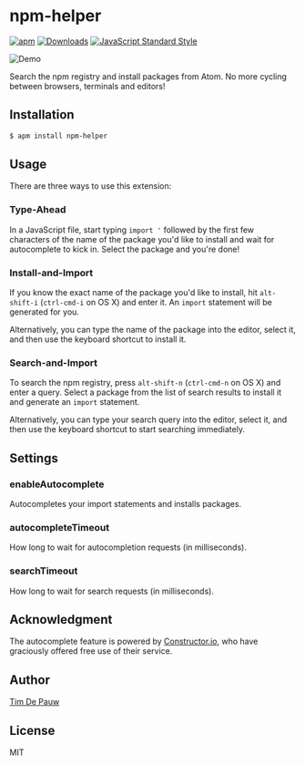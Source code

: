 # npm-helper

[![apm](https://img.shields.io/apm/v/npm-helper.svg)](https://atom.io/packages/npm-helper) [![Downloads](https://img.shields.io/apm/dm/npm-helper.svg)](https://atom.io/packages/npm-helper) [![JavaScript Standard Style](https://img.shields.io/badge/code%20style-standard-brightgreen.svg)](http://standardjs.com/)

![Demo](https://raw.github.com/timdp/atom-npm-helper/master/demo/960.gif)

Search the npm registry and install packages from Atom. No more cycling between
browsers, terminals and editors!

## Installation

```bash
$ apm install npm-helper
```

## Usage

There are three ways to use this extension:

### Type-Ahead

In a JavaScript file, start typing `import '` followed by the first few
characters of the name of the package you'd like to install and wait for
autocomplete to kick in. Select the package and you're done!

### Install-and-Import

If you know the exact name of the package you'd like to install, hit
`alt-shift-i` (`ctrl-cmd-i` on OS X) and enter it. An `import` statement will
be generated for you.

Alternatively, you can type the name of the package into the editor, select it,
and then use the keyboard shortcut to install it.

### Search-and-Import

To search the npm registry, press `alt-shift-n` (`ctrl-cmd-n` on OS X) and enter
a query. Select a package from the list of search results to install it and
generate an `import` statement.

Alternatively, you can type your search query into the editor, select it, and
then use the keyboard shortcut to start searching immediately.

## Settings

### enableAutocomplete

Autocompletes your import statements and installs packages.

### autocompleteTimeout

How long to wait for autocompletion requests (in milliseconds).

### searchTimeout

How long to wait for search requests (in milliseconds).

## Acknowledgment

The autocomplete feature is powered by [Constructor.io](https://constructor.io/),
who have graciously offered free use of their service.

## Author

[Tim De Pauw](https://tmdpw.eu/)

## License

MIT
